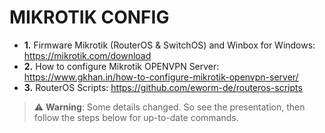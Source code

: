 # MIKROTIK CONFIG

- **1.** Firmware Mikrotik (RouterOS & SwitchOS) and Winbox for Windows: https://mikrotik.com/download
- **2.** How to configure Mikrotik OPENVPN Server: https://www.gkhan.in/how-to-configure-mikrotik-openvpn-server/
- **3.** RouterOS Scripts: https://github.com/eworm-de/routeros-scripts



> ⚠️ **Warning**: Some details changed. So see the presentation, then follow
> the steps below for up-to-date commands.